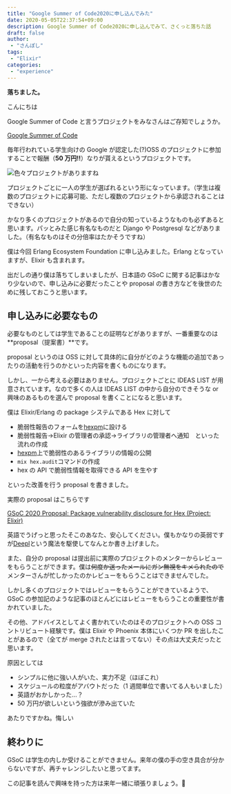 ```yaml
---
title: "Google Summer of Code2020に申し込んでみた"
date: 2020-05-05T22:37:54+09:00
description: Google Summer of Code2020に申し込んでみて、さくっと落ちた話
draft: false
author:
 - "さんぽし"
tags:
 - "Elixir"
categories:
 - "experience"
---
```


**落ちました。**

こんにちは

Google Summer of Code と言うプロジェクトをみなさんはご存知でしょうか。

[Google Summer of Code](https://summerofcode.withgoogle.com/)


毎年行われている学生向けの Google が認定した(?)OSS のプロジェクトに参加することで報酬（**50 万円!!**）なりが貰えるというプロジェクトです。

![色々プロジェクトがありますね](/images/posts/gsoc20201.png)

プロジェクトごとに一人の学生が選ばれるという形になっています。（学生は複数のプロジェクトに応募可能、ただし複数のプロジェクトから承認されることはできない）

かなり多くのプロジェクトがあるので自分の知っているようなものも必ずあると思います。パッとみた感じ有名なものだと Django や Postgresql などがありました。（有名なものはその分倍率はたかそうですね）

僕は今回 Erlang Ecosystem Foundation に申し込みました。Erlang となっていますが、Elixir も含まれます。

出だしの通り僕は落ちてしまいましたが、日本語の GSoC に関する記事はかなり少ないので、申し込みに必要だったことや proposal の書き方などを後世のために残しておこうと思います。


## 申し込みに必要なもの

必要なものとしては学生であることの証明などがありますが、一番重要なのは**proposal（提案書）**です。

proposal というのは OSS に対して具体的に自分がどのような機能の追加であったりの活動を行うのかといった内容を書くものになります。

しかし、一から考える必要はありません。プロジェクトごとに IDEAS LIST が用意されています。なので多くの人は IDEAS LIST の中から自分のできそうな or 興味のあるものを選んで proposal を書くことになると思います。

僕は Elixir/Erlang の package システムである Hex に対して

- 脆弱性報告のフォームを[hexpm](https://hex.pm/)に設ける
- 脆弱性報告→Elixir の管理者の承認→ライブラリの管理者へ通知　といった流れの作成
- [hexpm](https://hex.pm/)上で脆弱性のあるライブラリの情報の公開
- `mix hex.audit`コマンドの作成
- hex の API で脆弱性情報を取得できる API を生やす

といった改善を行う proposal を書きました。

実際の proposal はこちらです

[GSoC 2020 Proposal: Package vulnerability disclosure for Hex (Project: Elixir)](https://docs.google.com/document/d/1IbICobygQZL9akGJSxyUxBe-ISXq625Ur0bgUbRXEDw/edit?usp=sharing)

英語でうげっと思ったそこのあなた、安心してください。僕もかなりの英弱ですが[Deepl](https://www.deepl.com/translator)という魔法を駆使してなんとか書き上げました。

また、自分の proposal は提出前に実際のプロジェクトのメンターからレビューをもらうことができます。僕は~~何度か送ったメールにガン無視をキメられたので~~メンターさんが忙しかったのかレビューをもらうことはできませんでした。

しかし多くのプロジェクトではレビューをもらうことができているようで、GSoC の参加記のような記事のほとんどにはレビューをもらうことの重要性が書かれていました。

その他、アドバイスとしてよく書かれていたのはそのプロジェクトへの OSS コントリビュート経験です。僕は Elixir や Phoenix 本体にいくつか PR を出したことがあるので（全てが merge されたとは言ってない）その点は大丈夫だったと思います。

原因としては

- シンプルに他に強い人がいた、実力不足（ほぼこれ）
- スケジュールの粒度がアバウトだった（1 週間単位で書いてる人もいました）
- 英語がおかしかった…？
- 50 万円が欲しいという強欲が滲み出ていた

あたりですかね。悔しい

## 終わりに

GSoC は学生の内しか受けることができません。来年の僕の手の空き具合が分からないですが、再チャレンジしたいと思ってます。

この記事を読んで興味を持った方は来年一緒に頑張りましょう。💪
